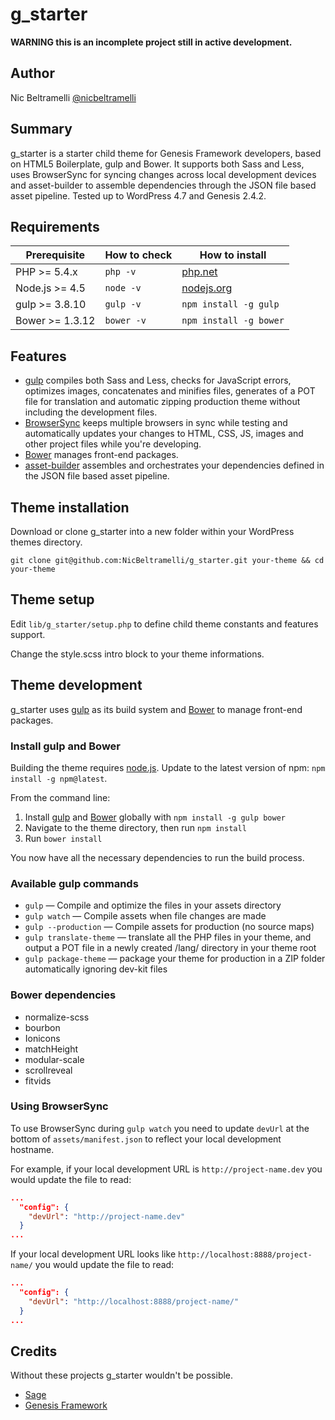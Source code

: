 # g_starter

**WARNING this is an incomplete project still in active development.**

## Author

Nic Beltramelli   [@nicbeltramelli](https://twitter.com/NicBeltramelli)


## Summary

g_starter is a starter child theme for Genesis Framework developers, based on HTML5 Boilerplate, gulp and Bower. It supports both Sass and Less, uses BrowserSync for syncing changes across local development devices and asset-builder to assemble dependencies through the JSON file based asset pipeline.
Tested up to WordPress 4.7 and Genesis 2.4.2.


## Requirements

| Prerequisite    | How to check | How to install
| --------------- | ------------ | ------------- |
| PHP >= 5.4.x    | `php -v`     | [php.net](http://php.net/manual/en/install.php) |
| Node.js >= 4.5  | `node -v`    | [nodejs.org](http://nodejs.org/) |
| gulp >= 3.8.10  | `gulp -v`    | `npm install -g gulp` |
| Bower >= 1.3.12 | `bower -v`   | `npm install -g bower` |


## Features

* [gulp](http://gulpjs.com/) compiles both Sass and Less, checks for JavaScript errors, optimizes images, concatenates and minifies files, generates of a POT file for translation and automatic zipping production theme without including the development files.
* [BrowserSync](http://www.browsersync.io/) keeps multiple browsers in sync while testing and automatically updates your changes to HTML, CSS, JS, images and other project files while you're developing.
* [Bower](http://bower.io/) manages front-end packages.
* [asset-builder](https://github.com/austinpray/asset-builder) assembles and orchestrates your dependencies defined in the JSON file based asset pipeline.


## Theme installation

Download or clone g_starter into a new folder within your WordPress themes directory.

`git clone git@github.com:NicBeltramelli/g_starter.git your-theme && cd your-theme`


## Theme setup

Edit `lib/g_starter/setup.php` to define child theme constants and features support.

Change the style.scss intro block to your theme informations.


## Theme development

g_starter uses [gulp](http://gulpjs.com/) as its build system and [Bower](http://bower.io/) to manage front-end packages.

### Install gulp and Bower

Building the theme requires [node.js](http://nodejs.org/download/). Update to the latest version of npm: `npm install -g npm@latest`.

From the command line:

1. Install [gulp](http://gulpjs.com) and [Bower](http://bower.io/) globally with `npm install -g gulp bower`
2. Navigate to the theme directory, then run `npm install`
3. Run `bower install`

You now have all the necessary dependencies to run the build process.

### Available gulp commands

* `gulp` — Compile and optimize the files in your assets directory
* `gulp watch` — Compile assets when file changes are made
* `gulp --production` — Compile assets for production (no source maps)
* `gulp translate-theme` — translate all the PHP files in your theme, and output a POT file in a newly created /lang/ directory in your theme root
* `gulp package-theme` — package your theme for production in a ZIP folder automatically ignoring dev-kit files

### Bower dependencies

- normalize-scss
- bourbon
- Ionicons
- matchHeight
- modular-scale
- scrollreveal
- fitvids

### Using BrowserSync

To use BrowserSync during `gulp watch` you need to update `devUrl` at the bottom of `assets/manifest.json` to reflect your local development hostname.

For example, if your local development URL is `http://project-name.dev` you would update the file to read:
```json
...
  "config": {
    "devUrl": "http://project-name.dev"
  }
...
```
If your local development URL looks like `http://localhost:8888/project-name/` you would update the file to read:
```json
...
  "config": {
    "devUrl": "http://localhost:8888/project-name/"
  }
...
```


## Credits

Without these projects g_starter wouldn't be possible.

* [Sage](https://github.com/roots/sage)
* [Genesis Framework](http://my.studiopress.com/themes/genesis/)